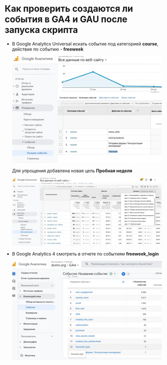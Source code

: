 # Как проверить создаются ли события в GA4 и GAU после запуска скрипта


- В Google Analytics Universal искать событие под категорией **course**, действие по событию - **freeweek**

   ![Image alt](screenshots/events_creating_test_pic/ga1.jpg)

   Для упрощения добавлена новая цель **Пробная неделя**

   ![Image alt](screenshots/events_creating_test_pic/ga2.jpg)

- В Google Analytics 4 смотреть в отчете по событиям **freeweek_login**

   ![Image alt](screenshots/events_creating_test_pic/ga3.jpg)